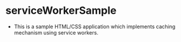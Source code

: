 # serviceWorkerSample

* This is a sample HTML/CSS application which implements caching mechanism using service workers.
